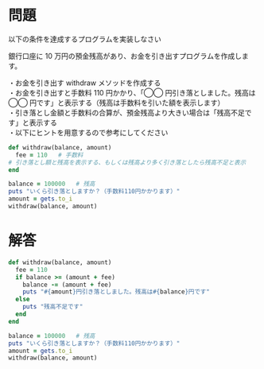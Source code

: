 # 問題

以下の条件を達成するプログラムを実装しなさい

銀行口座に 10 万円の預金残高があり、お金を引き出すプログラムを作成します。

・お金を引き出す withdraw メソッドを作成する  
・お金を引き出すと手数料 110 円かかり、「◯◯ 円引き落としました。残高は ◯◯ 円です」と表示する（残高は手数料を引いた額を表示します）  
・引き落とし金額と手数料の合算が、預金残高より大きい場合は「残高不足です」と表示する  
・以下にヒントを用意するので参考にしてください

```ruby
def withdraw(balance, amount)
  fee = 110   # 手数料
# 引き落とし額と残高を表示する、もしくは残高より多く引き落としたら残高不足と表示
end

balance = 100000   # 残高
puts "いくら引き落としますか？（手数料110円かかります）"
amount = gets.to_i
withdraw(balance, amount)
```

# 解答

```ruby
def withdraw(balance, amount)
  fee = 110
  if balance >= (amount + fee)
    balance -= (amount + fee)
    puts "#{amount}円引き落としました。残高は#{balance}円です"
  else
    puts "残高不足です"
  end
end

balance = 100000   # 残高
puts "いくら引き落としますか？（手数料110円かかります）"
amount = gets.to_i
withdraw(balance, amount)
```
